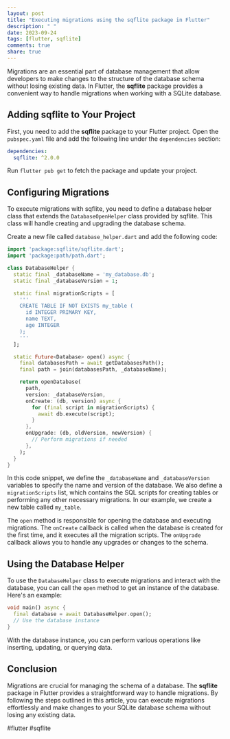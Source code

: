 ```yaml
---
layout: post
title: "Executing migrations using the sqflite package in Flutter"
description: " "
date: 2023-09-24
tags: [flutter, sqflite]
comments: true
share: true
---
```


Migrations are an essential part of database management that allow developers to make changes to the structure of the database schema without losing existing data. In Flutter, the **sqflite** package provides a convenient way to handle migrations when working with a SQLite database.

## Adding sqflite to Your Project

First, you need to add the **sqflite** package to your Flutter project. Open the `pubspec.yaml` file and add the following line under the `dependencies` section:

```yaml
dependencies:
  sqflite: ^2.0.0
```

Run `flutter pub get` to fetch the package and update your project.

## Configuring Migrations

To execute migrations with sqflite, you need to define a database helper class that extends the `DatabaseOpenHelper` class provided by sqflite. This class will handle creating and upgrading the database schema.

Create a new file called `database_helper.dart` and add the following code:

```dart
import 'package:sqflite/sqflite.dart';
import 'package:path/path.dart';

class DatabaseHelper {
  static final _databaseName = 'my_database.db';
  static final _databaseVersion = 1;

  static final migrationScripts = [
    '''
    CREATE TABLE IF NOT EXISTS my_table (
      id INTEGER PRIMARY KEY,
      name TEXT,
      age INTEGER
    );
    '''
  ];

  static Future<Database> open() async {
    final databasesPath = await getDatabasesPath();
    final path = join(databasesPath, _databaseName);

    return openDatabase(
      path,
      version: _databaseVersion,
      onCreate: (db, version) async {
        for (final script in migrationScripts) {
          await db.execute(script);
        }
      },
      onUpgrade: (db, oldVersion, newVersion) {
        // Perform migrations if needed
      },
    );
  }
}
```

In this code snippet, we define the `_databaseName` and `_databaseVersion` variables to specify the name and version of the database. We also define a `migrationScripts` list, which contains the SQL scripts for creating tables or performing any other necessary migrations. In our example, we create a new table called `my_table`.

The `open` method is responsible for opening the database and executing migrations. The `onCreate` callback is called when the database is created for the first time, and it executes all the migration scripts. The `onUpgrade` callback allows you to handle any upgrades or changes to the schema.

## Using the Database Helper

To use the `DatabaseHelper` class to execute migrations and interact with the database, you can call the `open` method to get an instance of the database. Here's an example:

```dart
void main() async {
  final database = await DatabaseHelper.open();
  // Use the database instance
}
```

With the database instance, you can perform various operations like inserting, updating, or querying data.

## Conclusion

Migrations are crucial for managing the schema of a database. The **sqflite** package in Flutter provides a straightforward way to handle migrations. By following the steps outlined in this article, you can execute migrations effortlessly and make changes to your SQLite database schema without losing any existing data.

#flutter #sqflite